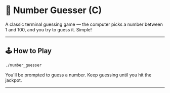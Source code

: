 # 🎯 Number Guesser (C)

A classic terminal guessing game — the computer picks a number between 1 and 100, and you try to guess it. Simple!

---


## 🕹 How to Play

```bash
./number_guesser
```

You'll be prompted to guess a number. Keep guessing until you hit the jackpot.


---


